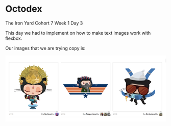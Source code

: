 # Octodex

The Iron Yard Cohort 7 Week 1 Day 3

This day we had to implement on how to make text images work with flexbox.

Our images that we are trying copy is:

![Newline Homework](public/images/newline.png)
